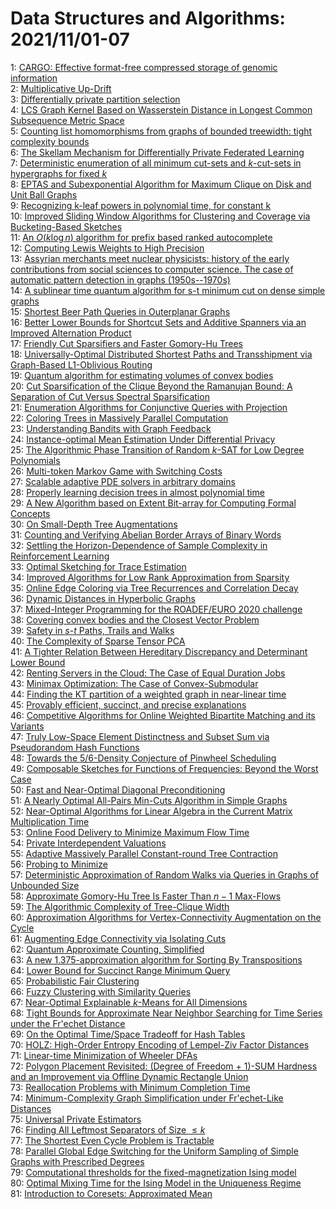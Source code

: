 # Data Structures and Algorithms: 2021/11/01-07  
1: [CARGO: Effective format-free compressed storage of genomic information](https://doi.org/10.48550/arXiv.1506.05185)  
2: [Multiplicative Up-Drift](https://doi.org/10.48550/arXiv.1904.05682)  
3: [Differentially private partition selection](https://doi.org/10.48550/arXiv.2006.03684)  
4: [LCS Graph Kernel Based on Wasserstein Distance in Longest Common  Subsequence Metric Space](https://doi.org/10.48550/arXiv.2012.03612)  
5: [Counting list homomorphisms from graphs of bounded treewidth: tight  complexity bounds](https://doi.org/10.48550/arXiv.2107.06889)  
6: [The Skellam Mechanism for Differentially Private Federated Learning](https://doi.org/10.48550/arXiv.2110.04995)  
7: [Deterministic enumeration of all minimum cut-sets and $k$-cut-sets in  hypergraphs for fixed $k$](https://doi.org/10.48550/arXiv.2110.14815)  
8: [EPTAS and Subexponential Algorithm for Maximum Clique on Disk and Unit  Ball Graphs](https://doi.org/10.48550/arXiv.2110.15419)  
9: [Recognizing k-leaf powers in polynomial time, for constant k](https://doi.org/10.48550/arXiv.2110.15421)  
10: [Improved Sliding Window Algorithms for Clustering and Coverage via  Bucketing-Based Sketches](https://doi.org/10.48550/arXiv.2110.15533)  
11: [An $O(k \log{n})$ algorithm for prefix based ranked autocomplete](https://doi.org/10.48550/arXiv.2110.15535)  
12: [Computing Lewis Weights to High Precision](https://doi.org/10.48550/arXiv.2110.15563)  
13: [Assyrian merchants meet nuclear physicists: history of the early  contributions from social sciences to computer science. The case of automatic  pattern detection in graphs (1950s--1970s)](https://doi.org/10.48550/arXiv.2110.15567)  
14: [A sublinear time quantum algorithm for s-t minimum cut on dense simple  graphs](https://doi.org/10.48550/arXiv.2110.15587)  
15: [Shortest Beer Path Queries in Outerplanar Graphs](https://doi.org/10.48550/arXiv.2110.15693)  
16: [Better Lower Bounds for Shortcut Sets and Additive Spanners via an  Improved Alternation Product](https://doi.org/10.48550/arXiv.2110.15809)  
17: [Friendly Cut Sparsifiers and Faster Gomory-Hu Trees](https://doi.org/10.48550/arXiv.2110.15891)  
18: [Universally-Optimal Distributed Shortest Paths and Transshipment via  Graph-Based L1-Oblivious Routing](https://doi.org/10.48550/arXiv.2110.15944)  
19: [Quantum algorithm for estimating volumes of convex bodies](https://doi.org/10.48550/arXiv.1908.03903)  
20: [Cut Sparsification of the Clique Beyond the Ramanujan Bound: A  Separation of Cut Versus Spectral Sparsification](https://doi.org/10.48550/arXiv.2008.05648)  
21: [Enumeration Algorithms for Conjunctive Queries with Projection](https://doi.org/10.48550/arXiv.2101.03712)  
22: [Coloring Trees in Massively Parallel Computation](https://doi.org/10.48550/arXiv.2105.13980)  
23: [Understanding Bandits with Graph Feedback](https://doi.org/10.48550/arXiv.2105.14260)  
24: [Instance-optimal Mean Estimation Under Differential Privacy](https://doi.org/10.48550/arXiv.2106.00463)  
25: [The Algorithmic Phase Transition of Random $k$-SAT for Low Degree  Polynomials](https://doi.org/10.48550/arXiv.2106.02129)  
26: [Multi-token Markov Game with Switching Costs](https://doi.org/10.48550/arXiv.2107.05822)  
27: [Scalable adaptive PDE solvers in arbitrary domains](https://doi.org/10.48550/arXiv.2108.03757)  
28: [Properly learning decision trees in almost polynomial time](https://doi.org/10.48550/arXiv.2109.00637)  
29: [A New Algorithm based on Extent Bit-array for Computing Formal Concepts](https://doi.org/10.48550/arXiv.2111.00003)  
30: [On Small-Depth Tree Augmentations](https://doi.org/10.48550/arXiv.2111.00148)  
31: [Counting and Verifying Abelian Border Arrays of Binary Words](https://doi.org/10.48550/arXiv.2111.00259)  
32: [Settling the Horizon-Dependence of Sample Complexity in Reinforcement  Learning](https://doi.org/10.48550/arXiv.2111.00633)  
33: [Optimal Sketching for Trace Estimation](https://doi.org/10.48550/arXiv.2111.00664)  
34: [Improved Algorithms for Low Rank Approximation from Sparsity](https://doi.org/10.48550/arXiv.2111.00668)  
35: [Online Edge Coloring via Tree Recurrences and Correlation Decay](https://doi.org/10.48550/arXiv.2111.00721)  
36: [Dynamic Distances in Hyperbolic Graphs](https://doi.org/10.48550/arXiv.2111.01019)  
37: [Mixed-Integer Programming for the ROADEF/EURO 2020 challenge](https://doi.org/10.48550/arXiv.2111.01047)  
38: [Covering convex bodies and the Closest Vector Problem](https://doi.org/10.48550/arXiv.1908.08384)  
39: [Safety in $s$-$t$ Paths, Trails and Walks](https://doi.org/10.48550/arXiv.2007.04726)  
40: [The Complexity of Sparse Tensor PCA](https://doi.org/10.48550/arXiv.2106.06308)  
41: [A Tighter Relation Between Hereditary Discrepancy and Determinant Lower  Bound](https://doi.org/10.48550/arXiv.2108.07945)  
42: [Renting Servers in the Cloud: The Case of Equal Duration Jobs](https://doi.org/10.48550/arXiv.2108.12486)  
43: [Minimax Optimization: The Case of Convex-Submodular](https://doi.org/10.48550/arXiv.2111.01262)  
44: [Finding the KT partition of a weighted graph in near-linear time](https://doi.org/10.48550/arXiv.2111.01378)  
45: [Provably efficient, succinct, and precise explanations](https://doi.org/10.48550/arXiv.2111.01576)  
46: [Competitive Algorithms for Online Weighted Bipartite Matching and its  Variants](https://doi.org/10.48550/arXiv.2111.01718)  
47: [Truly Low-Space Element Distinctness and Subset Sum via Pseudorandom  Hash Functions](https://doi.org/10.48550/arXiv.2111.01759)  
48: [Towards the 5/6-Density Conjecture of Pinwheel Scheduling](https://doi.org/10.48550/arXiv.2111.01784)  
49: [Composable Sketches for Functions of Frequencies: Beyond the Worst Case](https://doi.org/10.48550/arXiv.2004.04772)  
50: [Fast and Near-Optimal Diagonal Preconditioning](https://doi.org/10.48550/arXiv.2008.01722)  
51: [A Nearly Optimal All-Pairs Min-Cuts Algorithm in Simple Graphs](https://doi.org/10.48550/arXiv.2106.02233)  
52: [Near-Optimal Algorithms for Linear Algebra in the Current Matrix  Multiplication Time](https://doi.org/10.48550/arXiv.2107.08090)  
53: [Online Food Delivery to Minimize Maximum Flow Time](https://doi.org/10.48550/arXiv.2110.15772)  
54: [Private Interdependent Valuations](https://doi.org/10.48550/arXiv.2111.01851)  
55: [Adaptive Massively Parallel Constant-round Tree Contraction](https://doi.org/10.48550/arXiv.2111.01904)  
56: [Probing to Minimize](https://doi.org/10.48550/arXiv.2111.01955)  
57: [Deterministic Approximation of Random Walks via Queries in Graphs of  Unbounded Size](https://doi.org/10.48550/arXiv.2111.01997)  
58: [Approximate Gomory-Hu Tree Is Faster Than $n-1$ Max-Flows](https://doi.org/10.48550/arXiv.2111.02022)  
59: [The Algorithmic Complexity of Tree-Clique Width](https://doi.org/10.48550/arXiv.2111.02200)  
60: [Approximation Algorithms for Vertex-Connectivity Augmentation on the  Cycle](https://doi.org/10.48550/arXiv.2111.02234)  
61: [Augmenting Edge Connectivity via Isolating Cuts](https://doi.org/10.48550/arXiv.2111.02361)  
62: [Quantum Approximate Counting, Simplified](https://doi.org/10.48550/arXiv.1908.10846)  
63: [A new 1.375-approximation algorithm for Sorting By Transpositions](https://doi.org/10.48550/arXiv.2001.11570)  
64: [Lower Bound for Succinct Range Minimum Query](https://doi.org/10.48550/arXiv.2004.05738)  
65: [Probabilistic Fair Clustering](https://doi.org/10.48550/arXiv.2006.10916)  
66: [Fuzzy Clustering with Similarity Queries](https://doi.org/10.48550/arXiv.2106.02212)  
67: [Near-Optimal Explainable $k$-Means for All Dimensions](https://doi.org/10.48550/arXiv.2106.15566)  
68: [Tight Bounds for Approximate Near Neighbor Searching for Time Series  under the Fr\'echet Distance](https://doi.org/10.48550/arXiv.2107.07792)  
69: [On the Optimal Time/Space Tradeoff for Hash Tables](https://doi.org/10.48550/arXiv.2111.00602)  
70: [HOLZ: High-Order Entropy Encoding of Lempel-Ziv Factor Distances](https://doi.org/10.48550/arXiv.2111.02478)  
71: [Linear-time Minimization of Wheeler DFAs](https://doi.org/10.48550/arXiv.2111.02480)  
72: [Polygon Placement Revisited: (Degree of Freedom + 1)-SUM Hardness and an  Improvement via Offline Dynamic Rectangle Union](https://doi.org/10.48550/arXiv.2111.02544)  
73: [Reallocation Problems with Minimum Completion Time](https://doi.org/10.48550/arXiv.2111.02579)  
74: [Minimum-Complexity Graph Simplification under Fr\'echet-Like Distances](https://doi.org/10.48550/arXiv.2111.02591)  
75: [Universal Private Estimators](https://doi.org/10.48550/arXiv.2111.02598)  
76: [Finding All Leftmost Separators of Size $\leq k$](https://doi.org/10.48550/arXiv.2111.02614)  
77: [The Shortest Even Cycle Problem is Tractable](https://doi.org/10.48550/arXiv.2111.02992)  
78: [Parallel Global Edge Switching for the Uniform Sampling of Simple Graphs  with Prescribed Degrees](https://doi.org/10.48550/arXiv.2111.03005)  
79: [Computational thresholds for the fixed-magnetization Ising model](https://doi.org/10.48550/arXiv.2111.03033)  
80: [Optimal Mixing Time for the Ising Model in the Uniqueness Regime](https://doi.org/10.48550/arXiv.2111.03034)  
81: [Introduction to Coresets: Approximated Mean](https://doi.org/10.48550/arXiv.2111.03046)  